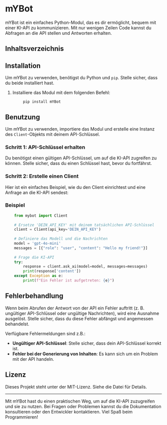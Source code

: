mYBot
=====

mYBot ist ein einfaches Python-Modul, das es dir ermöglicht, bequem mit einer KI-API zu kommunizieren. Mit nur wenigen Zeilen Code kannst du Abfragen an die API stellen und Antworten erhalten.

Inhaltsverzeichnis
------------------

Installation
------------

Um mYBot zu verwenden, benötigst du Python und `pip`. Stelle sicher, dass du beide installiert hast.

1.  Installiere das Modul mit dem folgenden Befehl:
    
```undefined
        pip install mYBot
```
    

Benutzung
---------

Um mYBot zu verwenden, importiere das Modul und erstelle eine Instanz des `Client`\-Objekts mit deinem API-Schlüssel.

### Schritt 1: API-Schlüssel erhalten

Du benötigst einen gültigen API-Schlüssel, um auf die KI-API zugreifen zu können. Stelle sicher, dass du einen Schlüssel hast, bevor du fortfährst.

### Schritt 2: Erstelle einen Client

Hier ist ein einfaches Beispiel, wie du den Client einrichtest und eine Anfrage an die KI-API sendest:

### Beispiel

```python
    from mybot import Client
    
    # Ersetze 'DEIN_API_KEY' mit deinem tatsächlichen API-Schlüssel
    client = Client(api_key='DEIN_API_KEY')
    
    # Definiere das Modell und die Nachrichten    
    model = 'gpt-4o-mini'
    messages = [{"role": "user", "content": "Hello my friend!"}]
    
    # Frage die KI-API
    try:
        response = client.ask_ai(model=model, messages=messages)
        print(response['content'])
    except Exception as e:
        print(f"Ein Fehler ist aufgetreten: {e}")
```

Fehlerbehandlung
----------------

Wenn beim Abrufen der Antwort von der API ein Fehler auftritt (z. B. ungültiger API-Schlüssel oder ungültige Nachrichten), wird eine Ausnahme ausgelöst. Stelle sicher, dass du diese Fehler abfängst und angemessen behandelst.

Verfügbare Fehlermeldungen sind z.B.:

*   **Ungültiger API-Schlüssel**: Stelle sicher, dass dein API-Schlüssel korrekt ist.
*   **Fehler bei der Generierung von Inhalten**: Es kann sich um ein Problem mit der API handeln.

Lizenz
------

Dieses Projekt steht unter der MIT-Lizenz. Siehe die Datei für Details.

* * *

Mit mYBot hast du einen praktischen Weg, um auf die KI-API zuzugreifen und sie zu nutzen. Bei Fragen oder Problemen kannst du die Dokumentation konsultieren oder den Entwickler kontaktieren. Viel Spaß beim Programmieren!
